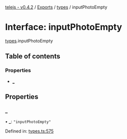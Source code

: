 [telejs - v0.4.2](../README.md) / [Exports](../modules.md) / [types](../modules/types.md) / inputPhotoEmpty

# Interface: inputPhotoEmpty

[types](../modules/types.md).inputPhotoEmpty

## Table of contents

### Properties

- [\_](types.inputphotoempty.md#_)

## Properties

### \_

• **\_**: ``"inputPhotoEmpty"``

Defined in: [types.ts:575](https://github.com/telejs/telejs/blob/64a8dcf/src/types.ts#L575)
